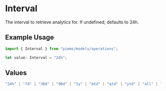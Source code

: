 # Interval

The interval to retrieve analytics for. If undefined, defaults to 24h.

## Example Usage

```typescript
import { Interval } from "pimms/models/operations";

let value: Interval = "24h";
```

## Values

```typescript
"24h" | "7d" | "30d" | "90d" | "1y" | "mtd" | "qtd" | "ytd" | "all" | "all_unfiltered"
```
